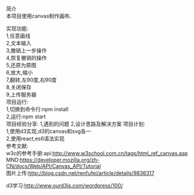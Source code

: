 简介<br/>
本项目使用canvas制作画布.<br/>

实现功能:<br/>
1,任意画线<br/>
2,文本输入<br/>
3,撤销上一步操作<br/>
4,恢复撤销的操作<br/>
5,还原为原图<br/>
6,放大,缩小<br/>
7,翻转,左90度,右90度<br/>
8,关闭保存<br/>
9,上传服务器<br/>
项目运行:<br/>
1,切换到命令行:npm install<br/>
2,运行:npm start<br/>
项目经验分享:
1,遇到的问题
2,设计思路及解决方案
项目计划:<br/>
1,使用d3实现,d3的canvas和svg各一<br/>
2,使用react,es6语法实现<br/>
参考文献:<br/>
w3c的参考手册:api:http://www.w3school.com.cn/tags/html_ref_canvas.asp<br/>
MND:https://developer.mozilla.org/zh-CN/docs/Web/API/Canvas_API/Tutorial<br/>
图片上传:http://blog.csdn.net/renfufei/article/details/9836317<br/>

d3学习:http://www.ourd3js.com/wordpress/100/<br/>
